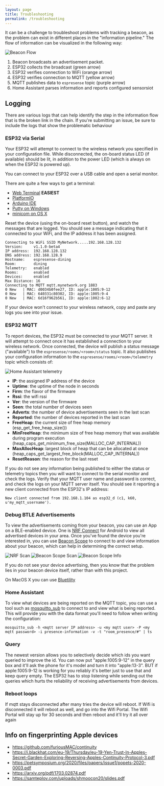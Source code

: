 ```yaml
---
layout: page
title: Troubleshooting
permalink: /troubleshooting
---
```


It can be a challenge to troubleshoot problems with tracking a beacon, as the problem can exist in different places in the "information pipeline." The flow of information can be visualized in the following way:

![Beacon Flow](./images/beacon_flow.jpg)

1. Beacon broadcasts an advertisement packet.
2. ESP32 collects the broadcast (green arrow)
3. ESP32 verifies connection to WiFi (orange arrow)
4. ESP32 verifies connection to MQTT (yellow arrow)
5. MQTT publishes data to `espresense` topic (purple arrow)
6. Home Assistant parses information and reports configured sensorsiot

## Logging

There are various logs that can help identify the step in the information flow that is the broken link in the chain. If you're submitting an issue, be sure to include the logs that show the problematic behaviour

### ESP32 via Serial

Your ESP32 will attempt to connect to the wireless network you specified in your configuration file. While disconnected, the on-board status LED (if available) should be lit, in addition to the power LED (which is always on when the ESP32 is powered up).

You can connect to your ESP32 over a USB cable and open a serial monitor.

There are quite a few ways to get a terminal:

* [Web Terminal](/terminal) **EASIEST**
* [PlatformIO](https://diyprojects.io/install-ide-platformio-extension-visual-studio-code-vscode-windows-32-bit-linux/)
* [Arduino IDE](https://www.arduino.cc/en/Tutorial/getting-started-with-ide-v2/ide-v2-serial-monitor)
* [Putty on Windows](https://www.techwalla.com/articles/how-to-use-putty-for-a-serial-connection#:~:text=PuTTY%20is%20an%20open%20source,similar%20servers%20for%20remote%20administration.&text=PuTTY%20also%20enables%20you%20to,device%20and%20displaying%20the%20reply.)
* [minicom on OS X](https://pbxbook.com/other/mac-tty.html)

Reset the device (using the on-board reset button), and watch the messages that are logged. You should see a message indicating that it connected to your WiFi, and the IP address it has been assigned.

```terminal
Connecting to WiFi SSID MyNetwork.....192.168.128.132
Version:     v1.1.0-beta4
IP address:  192.168.128.132
DNS address: 192.168.128.9
Hostname:    espresense-dining
Room:        dining
Telemetry:   enabled
Rooms:       enabled
Devices:     enabled
Max Distance: 16
Connecting to MQTT mqtt.mynetwork.org 1883
0 New   | MAC: d0034b0fee27, ID: apple:1005:9-12
0 New   | MAC: 640331c80302, ID: apple:1005:9-4
0 New   | MAC: 6d16f962b561, ID: apple:1002:6-12
```

If your device won't connect to your wireless network, copy and paste any logs you see into your issue.

### ESP32 MQTT

To report devices, the ESP32 must be connected to your MQTT server. It will attempt to connect once it has established a connection to your wireless network. Once connected, the device will publish a status message ("available") to the `espresense/rooms/<room>/status` topic. It also publishes your configuration information to the `espresense/rooms/<room>/telemetry` topic which consists of:

![Home Assistant telemetry](/images/binary_sensor_with_telemetry.png)

* **IP**: the assigned IP address of the device
* **Uptime**: the uptime of the node in seconds
* **Firm**: the flavor of the firmware
* **Rssi**: the wifi rssi
* **Ver**: the version of the firmware
* **Seen**: the total number of devices seen
* **Adverts**: the number of device advertisements seen in the last scan
* **Reported**: the number of devices reported in the last scan
* **FreeHeap**: the current size of free heap memory (esp_get_free_heap_size())
* **MinFreeHeap**: the minimum size of free heap memory that was available during program execution (heap_caps_get_minimum_free_size(MALLOC_CAP_INTERNAL))
* **MaxAllocHeap**: largest block of heap that can be allocated at once (heap_caps_get_largest_free_block(MALLOC_CAP_INTERNAL))
* **ResetReason**: the reason for the last reset

If you do not see any information being published to either the status or telemetry topics then you will want to connect to the serial monitor and check the logs. Verify that your MQTT user name and password is correct, and check the logs on your MQTT server itself. You should see it reporting a new client connected from the ESP32's IP address:

```terminal
New client connected from 192.168.1.104 as esp32_d (c1, k60, u'my_mqtt_username').
```

### Debug BTLE Advertisements

To view the advertisements coming from your beacon, you can use an App on a BLE-enabled device. One is [NRF Connect](https://play.google.com/store/apps/details?id=no.nordicsemi.android.mcp) for Android to view all advertised devices in your area. Once you've found the device you're interested in, you can use [Beacon Scope](https://play.google.com/store/apps/details?id=com.davidgyoungtech.beaconscanner) to connect to and view information about your beacon, which can help in determining the correct setup.

![NRF Scan](./images/nrf_connect_scan.jpg)
![Beacon Scope Scan](./images/beacon_scope_scan.jpg)
![Beacon Scope Info](./images/beacon_scope_device_info.jpg)

If you do not see your device advertising, then you know that the problem lies in your beacon device itself, rather than with this project.

On MacOS X you can use [Bluetility](https://github.com/jnross/Bluetility)

### Home Assistant

To view what devices are being reported on the MQTT topic, you can use a tool such as [mosquitto_sub](https://mosquitto.org/man/mosquitto_sub-1.html) to connect to and view what is being reported. This will provide you with the data format you'll need to follow when writing the configuration:

```terminal
mosquitto_sub -h <mqtt server IP address> -u <my mqtt user> -P <my mqtt password> -i presence-information -v -t "room_presence/#" | ts
```

### Query

The newest version allows you to selectively decide which ids you want queried to improve the id.  You can now put "apple:1005:9-12" in the query box and it'll ask the phone for it's model and turn it into "apple:13-3".  BUT if apple:1005:9-12 is working for you reliably it's better just to use that and keep query empty.  The ESP32 has to stop listening while sending out the queries which hurts the reliability of receiving advertisements from devices.

### Reboot loops

If mqtt stays disconnected after many tries the device will reboot.  If Wifi is disconnected it will reboot as well, and go into the Wifi Portal.  The Wifi Portal will stay up for 30 seconds and then reboot and it'll try it all over again

## Info on fingerprinting Apple devices

- https://github.com/furiousMAC/continuity
- https://i.blackhat.com/eu-19/Thursday/eu-19-Yen-Trust-In-Apples-Secret-Garden-Exploring-Reversing-Apples-Continuity-Protocol-3.pdf
- https://petsymposium.org/2020/files/papers/issue1/popets-2020-0003.pdf
- https://arxiv.org/pdf/1703.02874.pdf
- https://samteplov.com/uploads/shmoocon20/slides.pdf

